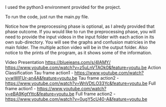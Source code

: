 I used the python3 environment provided for the project.

To run the code, just run the main.py file.


Notice how the preprocessing phase is optional, as I alredy provided that phase outcome.
If you would like to run the preprocessing phase, you will need to provide the input videos in the input folder with each action in its own sub-directory.
You will see the graphs and confusion matricies in the main folder.
The multiple action video will be in the output folder.
Also notice to the prints of the program, as it shows some of the information.

Video Presentation
https://bluejeans.com/s/4IAMY/
https://www.youtube.com/watch?v=z5uLnVTAOk0&feature=youtu.be
Action Classification
Tau frame action1 - https://www.youtube.com/watch?v=wWlFUr-an4A&feature=youtu.be
Tau frame action2 - https://www.youtube.com/watch?v=WnVDtLO33Yc&feature=youtu.be
Full frame action1 - https://www.youtube.com/watch?v=eBA9KgtYttc&feature=youtu.be
Full frame action2 - https://www.youtube.com/watch?v=0ugY5cU40-A&feature=youtu.be